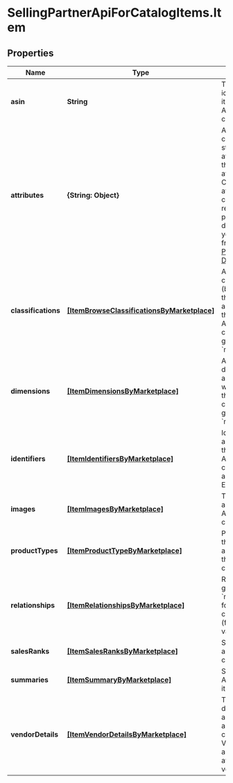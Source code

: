 # SellingPartnerApiForCatalogItems.Item

## Properties

Name | Type | Description | Notes
------------ | ------------- | ------------- | -------------
**asin** | **String** | The unique identifier of an item in the Amazon catalog. | 
**attributes** | **{String: Object}** | A JSON object containing structured item attribute data that is keyed by attribute name. Catalog item attributes conform to the related Amazon product type definitions that you can get from the [Product Type Definitions API](https://developer-docs.amazon.com/sp-api/docs/product-type-definitions-api-v2020-09-01-reference). | [optional] 
**classifications** | [**[ItemBrowseClassificationsByMarketplace]**](ItemBrowseClassificationsByMarketplace.md) | An array of classifications (browse nodes) that is associated with the item in the Amazon catalog, grouped by &#x60;marketplaceId&#x60;. | [optional] 
**dimensions** | [**[ItemDimensionsByMarketplace]**](ItemDimensionsByMarketplace.md) | An array of dimensions that are associated with the item in the Amazon catalog, grouped by &#x60;marketplaceId&#x60;. | [optional] 
**identifiers** | [**[ItemIdentifiersByMarketplace]**](ItemIdentifiersByMarketplace.md) | Identifiers associated with the item in the Amazon catalog, such as UPC and EAN identifiers. | [optional] 
**images** | [**[ItemImagesByMarketplace]**](ItemImagesByMarketplace.md) | The images for an item in the Amazon catalog. | [optional] 
**productTypes** | [**[ItemProductTypeByMarketplace]**](ItemProductTypeByMarketplace.md) | Product types that are associated with the Amazon catalog item. | [optional] 
**relationships** | [**[ItemRelationshipsByMarketplace]**](ItemRelationshipsByMarketplace.md) | Relationships grouped by &#x60;marketplaceId&#x60; for an Amazon catalog item (for example, variations). | [optional] 
**salesRanks** | [**[ItemSalesRanksByMarketplace]**](ItemSalesRanksByMarketplace.md) | Sales ranks of an Amazon catalog item. | [optional] 
**summaries** | [**[ItemSummaryByMarketplace]**](ItemSummaryByMarketplace.md) | Summaries of Amazon catalog items. | [optional] 
**vendorDetails** | [**[ItemVendorDetailsByMarketplace]**](ItemVendorDetailsByMarketplace.md) | The vendor details that are associated with an Amazon catalog item. Vendor details are only available to vendors. | [optional] 


